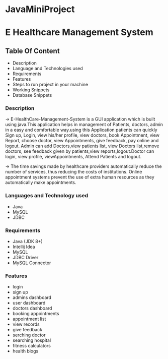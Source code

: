 # JavaMiniProject

# E Healthcare Management System

## Table Of Content
- Description
- Language and Technologies used
- Requirements
- Features
- Steps to run project in your machine
- Working Snippets
- Database Snippets

### Description
-> E-HealthCare-Management-System is a GUI application which is built using java.This application helps in management of Patients, doctors, admin in a easy and comfortable way.using this Application patients can quickly Sign up, Login, view his/her profile, view doctors, book Appointment, view Report, choose doctor, view Appointments, give feedback, pay online and logout. Admin can add Doctors,view patients list, view Doctors list,remove doctors, see feedback given by patients,view reports,logout.Doctor can login, view profile, viewAppointments, Attend Patients and logout.

-> The time savings made by healthcare providers automatically reduce the number of services, thus reducing the costs of institutions. Online appointment systems prevent the use of extra human resources as they automatically make appointments.

### Languages and Technology used 
 - Java
 - MySQL
 - JDBC 

### Requirements
- Java (JDK 8+)
- Intellij Idea
- MySQL
- JDBC Driver
- MySQL Connector

### Features
- login
- sign up
- admins dashboard
- user dashboard
- doctors dashboard
- booking appointments
- appointment list
- view records
- give feedback
- serching doctor
- searching hospital
- fitness calculators
- health blogs